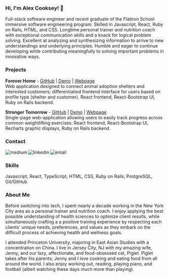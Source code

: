 ### Hi, I'm Alex Cooksey! 👋

Full-stack software engineer and recent graduate of the Flatiron School immersive software engineering program. Skilled in Javascript, React, Ruby on Rails, HTML, and CSS. Longtime personal trainer and nutrition coach with exceptional communication skills and a knack for logical problem solving. Excellent at analyzing and synthesizing information to arrive to new understandings and underlying principles. Humble and eager to continue developing while contributing meaningfully to solving important problems in innovative ways.

### Projects
**Forever Home** - [GitHub](https://github.com/AlexCooksey2651/phase-5-final-project-forever-home) | [Demo](https://youtu.be/_RoC-rcVuC4) | [Webpage](https://flatiron-forever-home.herokuapp.com/) <br>
Web application designed to connect animal adoption shelters and interested customers; differentiatied frontend interface for users based on profile type (shelter and customer). React frontend, React-Bootstrap UI, Ruby on Rails backend.  

**Stronger Tomorrow** - [GitHub](https://github.com/AlexCooksey2651/phase-4-project-stronger-tomorrow) | [Demo](https://youtu.be/cKEERoxENFY) | [Webpage](https://stronger-tomorrow.herokuapp.com/) <br>
Single-page web-application allowing users to easily track progress across common weightlifting exercises. React frontend, React-Bootstrap UI, Recharts graphic displays, Ruby on Rails backend. 

### Contact
[<img align="left" alt="medium" src="https://img.shields.io/badge/Medium-12100E?style=for-the-badge&logo=medium&logoColor=white" />](https://medium.com/@aecooksey2651) [<img align="left" alt="linkedin" src="https://img.shields.io/badge/LinkedIn-0077B5?style=for-the-badge&logo=linkedin&logoColor=white" />](https://www.linkedin.com/in/alex-cooksey2651/) [<img align="left" alt="email" src="https://img.shields.io/badge/Gmail-D14836?style=for-the-badge&logo=gmail&logoColor=white" />](aecooksey2651@gmail.com) <br>   


### Skills
Javascript, React, TypeScript, HTML, CSS, Ruby on Rails, PostgreSQL, Git/GitHub

### About Me
Before switching into tech, I spent nearly a decade working in the New York City area as a personal trainer and nutrition coach. I enjoy applying the best possible understanding of health sciences to optimize client results, while simultaneously crafting a a positive training experience by respecting each clients' unique needs, preferences, and values as they embark on the difficult process of achieving health and wellness goals. 

I attended Princeton University, majoring in East Asian Studies with a concentration on China. I live in Jersey City, NJ with my amazing wife, Jenny, and our lazy, affectionate, and food-obsessed cat,  Piglet. Piglet takes after his parents; Jenny and I love cooking and eating food from all around the world. I also enjoy working out, reading, playing piano, and football (albeit watching these days much more than playing). 
